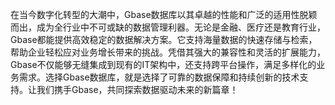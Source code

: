 在当今数字化转型的大潮中，Gbase数据库以其卓越的性能和广泛的适用性脱颖而出，成为全行业中不可或缺的数据管理利器。无论是金融、医疗还是教育行业，Gbase都能提供高效稳定的数据解决方案。它支持海量数据的快速存储与检索，帮助企业轻松应对业务增长带来的挑战。凭借其强大的兼容性和灵活的扩展能力，Gbase不仅能够无缝集成到现有的IT架构中，还支持跨平台操作，满足多样化的业务需求。选择Gbase数据库，就是选择了可靠的数据保障和持续创新的技术支持。让我们携手Gbase，共同探索数据驱动未来的新篇章！